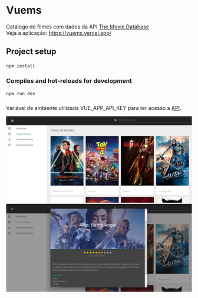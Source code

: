 # Vuems
Catálogo de filmes com dados da API [The Movie Database](https://www.themoviedb.org/)   
Veja a aplicação: https://vuems.vercel.app/
## Project setup
```
npm install
```

### Compiles and hot-reloads for development
```
npm run dev
```
###

Variável de ambiente utilizada VUE_APP_API_KEY para ter acesso a [API](https://www.themoviedb.org/).
    
![Screenshot](popular.PNG)
![Screenshot2](moviedatails.PNG)
